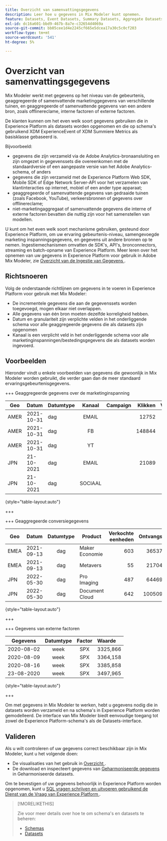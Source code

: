 ```yaml
---
title: Overzicht van samenvattingsgegevens
description: Leer hoe u gegevens in Mix Modeler kunt opnemen.
feature: Datasets, Event Datasets, Summary Datasets, Aggregate Datasets
exl-id: dc16a601-bbd9-467b-8a7e-c32654d4069a
source-git-commit: bb05cee1d4e2245cf665e5dcea17a30c5c0cf203
workflow-type: tm+mt
source-wordcount: '541'
ht-degree: 5%

---
```


# Overzicht van samenvattingsgegevens

Mix Modeler werkt met gegevens op het niveau van de gebeurtenis, geaggregeerde of samenvattende marketinggegevens van verschillende tuinen, en geaggregeerde of samenvattende gegevens van een andere bron, zoals offlinereclame, interne factoren of externe factoren.

De klanten kunnen om het even welk soort gegevens gebruiken die in Experience Platform als datasets worden opgenomen en die op schema&#39;s gebruikend XDM ExperienceEvent of XDM Summiere Metrics als basisklasse gebaseerd is.

Bijvoorbeeld:

* gegevens die zijn verzameld via de Adobe Analytics-bronaansluiting en zijn omgezet in gegevenssets die overeenkomen met de standaardversie of een aangepaste versie van het Adobe Analytics-schema, of anders
* gegevens die zijn verzameld met de Experience Platform Web SDK, Mobile SDK of Edge Network Server-API voor het verzamelen van klantinteracties op internet, mobiel of een ander type apparaat;
* geaggregeerde of samenvattende gegevens van gedraaide tuinen (zoals Facebook, YouTube), verkeersbronnen of gegevens over offlinereclame;
* niet-marketingaggregaat of samenvattende gegevens die interne of externe factoren bevatten die nuttig zijn voor het samenstellen van modellen.

U kunt om het even welk soort mechanisme gebruiken, gesteund door Experience Platform, om uw ervaring gebeurtenis-niveau, samengevoegde marketing inspanningsgegevens, en gegevens uit andere bronnen op te nemen. Ingestiemechanismen omvatten de SDK&#39;s, API&#39;s, bronconnectors, streaming en batch-opname van Experience Platform. Meer leren over het opnemen van uw gegevens in Experience Platform voor gebruik in Adobe Mix Modeler, zie [ Overzicht van de Ingestie van Gegevens ](https://experienceleague.adobe.com/nl/docs/experience-platform/ingestion/home).

## Richtsnoeren

Volg de onderstaande richtlijnen om gegevens in te voeren in Experience Platform voor gebruik met Mix Modeler:

* De incrementele gegevens die aan de gegevenssets worden toegevoegd, mogen elkaar niet overlappen.
* Alle gegevens van één bron moeten dezelfde korreligheid hebben.
* Datum en granulariteit zijn verplichte velden in het onderliggende schema voor alle geaggregeerde gegevens die als datasets zijn opgenomen
* Kanaal is een verplicht veld in het onderliggende schema voor alle marketinginspanningen/bestedingsgegevens die als datasets worden ingevoerd.


## Voorbeelden

Hieronder vindt u enkele voorbeelden van gegevens die gewoonlijk in Mix Modeler worden gebruikt, die verder gaan dan de meer standaard ervaringsgebeurtenisgegevens.

+++ Geaggregeerde gegevens over de marketinginspanning

| Geo | Datum | Datumtype | Kanaal | Campaign | Klikken | Verkocht | Betrokkenheid | Impressie | Openen | Eigendom | Verzonden | Draaien |
|---|:--|---|:---:|---|--:|---|--:|---|---|---|--:|--:|
| AMER | 2021-10-31 | dag | EMAIL | | 12752 | | | | | | 1132945 | |
| AMER | 2021-10-31 | dag | FB | | 148844 | | | | | | | 42111 |
| AMER | 2021-10-31 | dag | YT | | | | 2314452 | | | | | 10540 |
| JPN | 21-10-2021 | dag | EMAIL | | 21089 | | | | | | 3283626 | |
| JPN | 21-10-2021 | dag | SOCIAAL | | | | 621 | | | | | 74512 |

{style="table-layout:auto"}

+++

+++ Geaggregeerde conversiegegevens

| Geo | Datum | Datumtype | Product | Verkochte eenheden | Ontvangsten |
|---|:---|:---:|---|--:|--:|
| EMEA | 2021-09-13 | dag | Maker Economie | 603 | 36537,68 |
| EMEA | 2021-09-13 | dag | Metavers | 55 | 21704,37 |
| JPN | 2022-05-30 | dag | Pro Imaging | 487 | 64469,60 |
| JPN | 2022-05-30 | dag | Document Cloud | 642 | 100509,07 |

{style="table-layout:auto"}

+++

+++ Gegevens van externe factoren

| Gegevens | Datumtype | Factor | Waarde |
|---|:---:|:---:|:---|
| 2020-08-02 | week | SPX | 3325,866 |
| 2020-08-09 | week | SPX | 3364,158 |
| 2020-08-16 | week | SPX | 3385,858 |
| 23-08-2020 | week | SPX | 3497,965 |

{style="table-layout:auto"}

+++

Om met gegevens in Mix Modeler te werken, hebt u gegevens nodig die in datasets worden verzameld en na schema&#39;s in Experience Platform worden gemodelleerd. De interface van Mix Modeler biedt eenvoudige toegang tot zowel de Experience Platform-schema&#39;s als de Datasets-interface.


## Valideren

Als u wilt controleren of uw gegevens correct beschikbaar zijn in Mix Modeler, kunt u het volgende doen:

* De visualisaties van het gebruik in [ Overzicht ](/help/overview.md).
* De download en inspecteert gegevens van [ Geharmoniseerde gegevens ](/help/harmonize-data/overview.md) in Geharmoniseerde datasets.

Om te bevestigen of uw gegevens behoorlijk in Experience Platform worden opgenomen, kunt u [ SQL vragen schrijven en uitvoeren gebruikend de Dienst van de Vraag van Experience Platform ](https://experienceleague.adobe.com/nl/docs/experience-platform/query/home).


>[!MORELIKETHIS]
>
>Zie voor meer details over hoe te om schema&#39;s en datasets te beheren:
>
>* [ Schemas ](schemas.md)
>* [ Datasets ](datasets.md)
